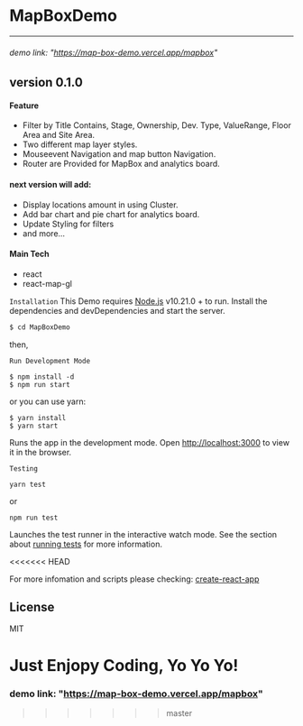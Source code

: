 # MapBoxDemo

---

###### demo link: "https://map-box-demo.vercel.app/mapbox"

## version 0.1.0

#### Feature

- Filter by Title Contains, Stage, Ownership, Dev. Type, ValueRange, Floor Area and Site Area.
- Two different map layer styles.
- Mouseevent Navigation and map button Navigation.
- Router are Provided for MapBox and analytics board.

#### next version will add:

- Display locations amount in using Cluster.
- Add bar chart and pie chart for analytics board.
- Update Styling for filters
- and more...

#### Main Tech

- react
- react-map-gl

`Installation`
This Demo requires [Node.js](https://nodejs.org/) v10.21.0 + to run.
Install the dependencies and devDependencies and start the server.

```sh
$ cd MapBoxDemo
```

then,

`Run Development Mode`

```
$ npm install -d
$ npm run start
```

or you can use yarn:

```
$ yarn install
$ yarn start
```

Runs the app in the development mode.
Open [http://localhost:3000](http://localhost:3000) to view it in the browser.

`Testing`

```
yarn test
```

or

```
npm run test
```

Launches the test runner in the interactive watch mode.
See the section about [running tests](https://facebook.github.io/create-react-app/docs/running-tests) for more information.

<<<<<<< HEAD

For more infomation and scripts please checking: [create-react-app](https://github.com/facebook/create-react-app)

## License

MIT

# **Just Enjopy Coding, Yo Yo Yo!**

### demo link: "https://map-box-demo.vercel.app/mapbox"

> > > > > > > master
